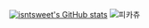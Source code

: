 [![isntsweet's GitHub stats](https://github-readme-stats.vercel.app/api?username=isntsweet)](https://github.com/isntsweet/github-readme-stats)
![피카츄](https://pbs.twimg.com/media/FM7zEYgVcAILeN2.jpg)
